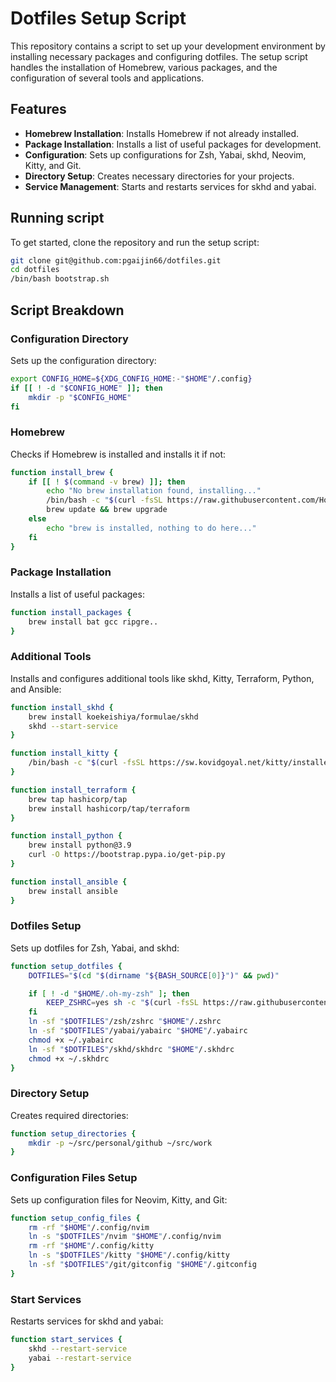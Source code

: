 # Dotfiles Setup Script

This repository contains a script to set up your development environment by installing necessary packages and configuring dotfiles. The setup script handles the installation of Homebrew, various packages, and the configuration of several tools and applications.

## Features

- **Homebrew Installation**: Installs Homebrew if not already installed.
- **Package Installation**: Installs a list of useful packages for development.
- **Configuration**: Sets up configurations for Zsh, Yabai, skhd, Neovim, Kitty, and Git.
- **Directory Setup**: Creates necessary directories for your projects.
- **Service Management**: Starts and restarts services for skhd and yabai.

## Running script

To get started, clone the repository and run the setup script:

```bash
git clone git@github.com:pgaijin66/dotfiles.git
cd dotfiles
/bin/bash bootstrap.sh
```

## Script Breakdown

### Configuration Directory
Sets up the configuration directory:

```bash
export CONFIG_HOME=${XDG_CONFIG_HOME:-"$HOME"/.config}
if [[ ! -d "$CONFIG_HOME" ]]; then
    mkdir -p "$CONFIG_HOME"
fi
```

### Homebrew
Checks if Homebrew is installed and installs it if not:

```bash
function install_brew {
    if [[ ! $(command -v brew) ]]; then
        echo "No brew installation found, installing..."
        /bin/bash -c "$(curl -fsSL https://raw.githubusercontent.com/Homebrew/install/HEAD/install.sh)"
        brew update && brew upgrade
    else
        echo "brew is installed, nothing to do here..."
    fi
}
```

### Package Installation

Installs a list of useful packages:

```bash
function install_packages {
    brew install bat gcc ripgre..
}
```

### Additional Tools

Installs and configures additional tools like skhd, Kitty, Terraform, Python, and Ansible:

```bash
function install_skhd {
    brew install koekeishiya/formulae/skhd
    skhd --start-service
}

function install_kitty {
    /bin/bash -c "$(curl -fsSL https://sw.kovidgoyal.net/kitty/installer.sh)"
}

function install_terraform {
    brew tap hashicorp/tap
    brew install hashicorp/tap/terraform
}

function install_python {
    brew install python@3.9
    curl -O https://bootstrap.pypa.io/get-pip.py
}

function install_ansible {
    brew install ansible
}
```

### Dotfiles Setup
Sets up dotfiles for Zsh, Yabai, and skhd:

```bash
function setup_dotfiles {
    DOTFILES="$(cd "$(dirname "${BASH_SOURCE[0]}")" && pwd)"

    if [ ! -d "$HOME/.oh-my-zsh" ]; then
        KEEP_ZSHRC=yes sh -c "$(curl -fsSL https://raw.githubusercontent.com/ohmyzsh/ohmyzsh/master/tools/install.sh)"
    fi
    ln -sf "$DOTFILES"/zsh/zshrc "$HOME"/.zshrc
    ln -sf "$DOTFILES"/yabai/yabairc "$HOME"/.yabairc
    chmod +x ~/.yabairc
    ln -sf "$DOTFILES"/skhd/skhdrc "$HOME"/.skhdrc
    chmod +x ~/.skhdrc
}
```

### Directory Setup

Creates required directories:

```bash
function setup_directories {
    mkdir -p ~/src/personal/github ~/src/work
}
```

### Configuration Files Setup
Sets up configuration files for Neovim, Kitty, and Git:

```bash
function setup_config_files {
    rm -rf "$HOME"/.config/nvim
    ln -s "$DOTFILES"/nvim "$HOME"/.config/nvim
    rm -rf "$HOME"/.config/kitty
    ln -s "$DOTFILES"/kitty "$HOME"/.config/kitty
    ln -sf "$DOTFILES"/git/gitconfig "$HOME"/.gitconfig
}
```

### Start Services
Restarts services for skhd and yabai:

```bash
function start_services {
    skhd --restart-service
    yabai --restart-service
}
```